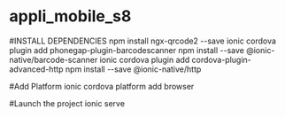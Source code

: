 # appli_mobile_s8

#INSTALL DEPENDENCIES
npm install ngx-qrcode2 --save
ionic cordova plugin add phonegap-plugin-barcodescanner
npm install --save @ionic-native/barcode-scanner
ionic cordova plugin add cordova-plugin-advanced-http
npm install --save @ionic-native/http

#Add Platform
ionic cordova platform add browser

#Launch the project
ionic serve
